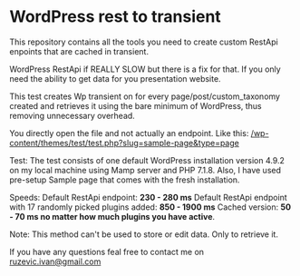 # WordPress rest to transient

This repository contains all the tools you need to create custom RestApi enpoints that are cached in transient.

WordPress RestApi if REALLY SLOW but there is a fix for that. If you only need the ability to get data for you presentation website.

This test creates Wp transient on for every page/post/custom_taxonomy created and retrieves it using the bare minimum of WordPress, thus removing unnecessary overhead. 

You directly open the file and not actually an endpoint. Like this:
[/wp-content/themes/test/test.php?slug=sample-page&type=page](/wp-content/themes/test/test.php?slug=sample-page&type=page)

Test:
The test consists of one default WordPress installation version 4.9.2 on my local machine using Mamp server and PHP 7.1.8. Also, I have used pre-setup Sample page that comes with the fresh installation.

Speeds:
Default RestApi endpoint: **230 - 280 ms**
Default RestApi endpoint with 17 randomly picked plugins added: **850 - 1900 ms**
Cached version: **50 - 70 ms no matter how much plugins you have active**.

Note:
This method can't be used to store or edit data. Only to retrieve it.

If you have any questions feal free to contact me on ruzevic.ivan@gmail.com
